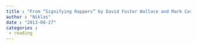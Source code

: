 ```yaml
---
title : "From “Signifying Rappers” by David Foster Wallace and Mark Costello"
author : "Niklas"
date : "2013-08-27"
categories : 
 - reading
---
```



